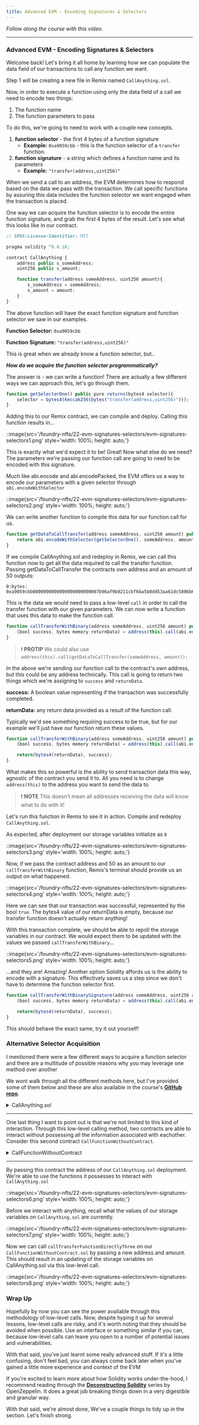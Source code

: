 ```yaml
---
title: Advanced EVM - Encoding Signatures & Selectors
---
```


_Follow along the course with this video._

---

### Advanced EVM - Encoding Signatures & Selectors

Welcome back! Let's bring it all home by learning how we can populate the data field of our transactions to call any function we want.

Step 1 will be creating a new file in Remix named `CallAnything.sol`.

Now, in order to execute a function using only the data field of a call we need to encode two things:

1. The function name
2. The function parameters to pass

To do this, we're going to need to work with a couple new concepts.

1. **function selector** - the first 4 bytes of a function signature
   - **Example:** `0xa9059cbb` - this is the function selector of a `transfer` function.
2. **function signature** - a string which defines a function name and its parameters
   - **Example:** `"transfer(address,uint256)"`

When we send a call to an address, the EVM determines how to respond based on the data we pass with the transaction. We call specific functions by assuring this data includes the function selector we want engaged when the transaction is placed.

One way we can acquire the function selector is to encode the entire function signature, and grab the first 4 bytes of the result. Let's see what this looks like in our contract.

```js
// SPDX-License-Identifier: MIT

pragma solidity ^0.8.18;

contract CallAnything {
    address public s_someAddress;
    uint256 public s_amount;

    function transfer(address someAddress, uint256 amount){
        s_someAddress = someAddress;
        s_amount = amount;
    }
}
```

The above function will have the exact function signature and function selector we saw in our examples.

**Function Selector:** `0xa9059cbb`

**Function Signature:** `"transfer(address,uint256)"`

This is great when we already know a function selector, but..

**_How do we acquire the function selector programmatically?_**

The answer is - we can write a function! There are actually a few different ways we can approach this, let's go through them.

```js
function getSelectorOne() public pure returns(bytes4 selector){
    selector = bytes4(keccak256(bytes("transfer(address,uint256)")));
}
```

Adding this to our Remix contract, we can compile and deploy. Calling this function results in...

::image{src='/foundry-nfts/22-evm-signatures-selectors/evm-signatures-selectors1.png' style='width: 100%; height: auto;'}

This is exactly what we'd expect it to be! Great! Now what else do we need? The parameters we're passing our function call are going to need to be encoded with this signature.

Much like abi.encode and abi.encodePacked, the EVM offers us a way to encode our parameters with a given selector through `abi.encodeWithSelector`

::image{src='/foundry-nfts/22-evm-signatures-selectors/evm-signatures-selectors2.png' style='width: 100%; height: auto;'}

We can write another function to compile this data for our function call for us.

```js
function getDataToCallTransfer(address someAddress, uint256 amount) public pure returns(bytes memory){
    return abi.encodeWithSelector(getSelectorOne(), someAddress, amount);
}
```

If we compile CallAnything.sol and redeploy in Remix, we can call this function now to get all the data required to call the transfer function. Passing getDataToCallTransfer the contracts own address and an amount of 50 outputs:

```
0:bytes: 0xa9059cbb0000000000000000000000007b96af9bd211cbf6ba5b0dd53aa61dc5806b6ace0000000000000000000000000000000000000000000000000000000000000032
```

This is the data we would need to pass a low-level `call` in order to call the transfer function with our given parameters. We can now write a function that uses this data to make the function call.

```js
function callTransferWithBinary(address someAddress, uint256 amount) public returns(bytes4, bool){
    (bool success, bytes memory returnData) = address(this).call(abi.encodeWithSelector(getSelectorOne(), someAddress, amount));
}
```

> ❗ **PROTIP**
> We could also use `address(this).call(getDataToCallTransfer(someAddress, amount));`

In the above we're sending our function call to the contract's own address, but this could be any address technically. This call is going to return two things which we're assigning to `success` and `returnData`.

**success:** A boolean value representing if the transaction was successfully completed.

**returnData:** any return data provided as a result of the function call.

Typically we'd see something requiring success to be true, but for our example we'll just have our function return these values.

```js
function callTransferWithBinary(address someAddress, uint256 amount) public returns(bytes4, bool){
    (bool success, bytes memory returnData) = address(this).call(abi.encodeWithSelector(getSelectorOne(), someAddress, amount));

    return(bytes4(returnData), success);
}
```

What makes this so powerful is the ability to send transaction data this way, agnostic of the contract you send it to. All you need is to change `address(this)` to the address you want to send the data to.

> ❗ **NOTE**
> This doesn't mean all addresses receiving the data will know what to do with it!

Let's run this function in Remix to see it in action. Compile and redeploy `CallAnything.sol`.

As expected, after deployment our storage variables initialize as `0`

::image{src='/foundry-nfts/22-evm-signatures-selectors/evm-signatures-selectors3.png' style='width: 100%; height: auto;'}

Now, if we pass the contract address and 50 as an amount to our `callTransferWithBinary` function, Remix's terminal should provide us an output on what happened.

::image{src='/foundry-nfts/22-evm-signatures-selectors/evm-signatures-selectors4.png' style='width: 100%; height: auto;'}

Here we can see that our transaction was successful, represented by the bool `true`. The bytes4 value of our returnData is empty, because our transfer function doesn't actually return anything!

With this transaction complete, we should be able to repoll the storage variables in our contract. We would expect them to be updated with the values we passed `callTransferWithBinary`...

::image{src='/foundry-nfts/22-evm-signatures-selectors/evm-signatures-selectors5.png' style='width: 100%; height: auto;'}

...and they are! Amazing! Another option Solidity affords us is the ability to encode with a signature. This effectively saves us a step since we don't have to determine the function selector first.

```js
function callTransferWithBinarySignature(address someAddress, uint256 amount) public returns(bytes4, bool){
    (bool success, bytes memory returnData) = address(this).call(abi.encodeWithSignature("transfer(address,uint256)", someAddress, amount));

    return(bytes4(returnData), success);
}
```

This should behave the exact same, try it out yourself!

### Alternative Selector Acquisition

I mentioned there were a few different ways to acquire a function selector and there are a multitude of possible reasons why you may leverage one method over another

We wont walk through all the different methods here, but I've provided some of them below and these are also available in the course's [**GitHub repo**](https://github.com/Cyfrin/foundry-nft-f23/blob/main/src/sublesson/CallAnything.sol).

<details>
<summary>CallAnything.sol</summary>

```js
// SPDX-License-Identifier: MIT

// So why do we care about all this encoding stuff?

// In order to call a function using only the data field of call, we need to encode:
// The function name
// The parameters we want to add
// Down to the binary level

// Now each contract assigns each function it has a function ID. This is known as the "function selector".
// The "function selector" is the first 4 bytes of the function signature.
// The "function signature" is a string that defines the function name & parameters.
// Let's look at this

pragma solidity 0.8.20;

contract CallAnything {
    address public s_someAddress;
    uint256 public s_amount;

    function transfer(address someAddress, uint256 amount) public {
        // Some code
        s_someAddress = someAddress;
        s_amount = amount;
    }

    // We can get a function selector as easy as this.
    // "transfer(address,uint256)" is our function signature
    // and our resulting function selector of "transfer(address,uint256)" is output from this function
    // one thing to note here is that there shouldn't be any spaces in "transfer(address,uint256)"
    function getSelectorOne() public pure returns (bytes4 selector) {
        selector = bytes4(keccak256(bytes("transfer(address,uint256)")));
    }

    function getDataToCallTransfer(address someAddress, uint256 amount) public pure returns (bytes memory) {
        return abi.encodeWithSelector(getSelectorOne(), someAddress, amount);
    }

    // So... How can we use the selector to call our transfer function now then?
    function callTransferFunctionDirectly(address someAddress, uint256 amount) public returns (bytes4, bool) {
        (bool success, bytes memory returnData) = address(this).call(
            // getDataToCallTransfer(someAddress, amount);
            abi.encodeWithSelector(getSelectorOne(), someAddress, amount)
        );
        return (bytes4(returnData), success);
    }

    // Using encodeWithSignature
    function callTransferFunctionDirectlyTwo(address someAddress, uint256 amount) public returns (bytes4, bool) {
        (bool success, bytes memory returnData) =
            address(this).call(abi.encodeWithSignature("transfer(address,uint256)", someAddress, amount));
        return (bytes4(returnData), success);
    }

    // We can also get a function selector from data sent into the call
    function getSelectorTwo() public view returns (bytes4 selector) {
        bytes memory functionCallData = abi.encodeWithSignature("transfer(address,uint256)", address(this), 123);
        selector =
            bytes4(bytes.concat(functionCallData[0], functionCallData[1], functionCallData[2], functionCallData[3]));
    }

    // Another way to get data (hard coded)
    function getCallData() public view returns (bytes memory) {
        return abi.encodeWithSignature("transfer(address,uint256)", address(this), 123);
    }

    // Pass this:
    // 0xa9059cbb000000000000000000000000d7acd2a9fd159e69bb102a1ca21c9a3e3a5f771b000000000000000000000000000000000000000000000000000000000000007b
    // This is output of `getCallData()`
    // This is another low level way to get function selector using assembly
    // You can actually write code that resembles the opcodes using the assembly keyword!
    // This in-line assembly is called "Yul"
    // It's a best practice to use it as little as possible - only when you need to do something very VERY specific
    function getSelectorThree(bytes calldata functionCallData) public pure returns (bytes4 selector) {
        // offset is a special attribute of calldata
        assembly {
            selector := calldataload(functionCallData.offset)
        }
    }

    // Another way to get your selector with the "this" keyword
    function getSelectorFour() public pure returns (bytes4 selector) {
        return this.transfer.selector;
    }

    // Just a function that gets the signature
    function getSignatureOne() public pure returns (string memory) {
        return "transfer(address,uint256)";
    }
}
```

</details>

---

One last thing I want to point out is that we're not limited to this kind of interaction. Through this low-level calling method, two contracts are able to interact without possessing all the information associated with eachother. Consider this second contract `CallFunctionWithoutContract`.

<details>
<summary>CallFunctionWithoutContract</summary>

```js
contract CallFunctionWithoutContract {
    address public s_selectorsAndSignaturesAddress;

    constructor(address selectorsAndSignaturesAddress) {
        s_selectorsAndSignaturesAddress = selectorsAndSignaturesAddress;
    }

    // pass in 0xa9059cbb000000000000000000000000d7acd2a9fd159e69bb102a1ca21c9a3e3a5f771b000000000000000000000000000000000000000000000000000000000000007b
    // you could use this to change state
    function callFunctionDirectly(bytes calldata callData) public returns (bytes4, bool) {
        (bool success, bytes memory returnData) =
            s_selectorsAndSignaturesAddress.call(abi.encodeWithSignature("getSelectorThree(bytes)", callData));
        return (bytes4(returnData), success);
    }

    // with a staticcall, we can have this be a view function!
    function staticCallFunctionDirectly() public view returns (bytes4, bool) {
        (bool success, bytes memory returnData) =
            s_selectorsAndSignaturesAddress.staticcall(abi.encodeWithSignature("getSelectorOne()"));
        return (bytes4(returnData), success);
    }

    function callTransferFunctionDirectlyThree(address someAddress, uint256 amount) public returns (bytes4, bool) {
        (bool success, bytes memory returnData) = s_selectorsAndSignaturesAddress.call(
            abi.encodeWithSignature("transfer(address,uint256)", someAddress, amount)
        );
        return (bytes4(returnData), success);
    }
}
```

</details>

---

By passing this contract the address of our `CallAnything.sol` deployment. We're able to use the functions it possesses to interact with `CallAnything.sol`

::image{src='/foundry-nfts/22-evm-signatures-selectors/evm-signatures-selectors6.png' style='width: 100%; height: auto;'}

Before we interact with anything, recall what the values of our storage variables on `CallAnything.sol` are currently.

::image{src='/foundry-nfts/22-evm-signatures-selectors/evm-signatures-selectors7.png' style='width: 100%; height: auto;'}

Now we can call `callTransferFunctionDirectlyThree` on our `CallFunctionWithoutContract.sol` by passing a new address and amount. This should result in an updating of the storage variables on CallAnything.sol via this low-level call.

::image{src='/foundry-nfts/22-evm-signatures-selectors/evm-signatures-selectors8.png' style='width: 100%; height: auto;'}

### Wrap Up

Hopefully by now you can see the power available through this methodology of low-level calls. Now, despite hyping it up for several lessons, low-level calls are risky, and it's worth noting that they should be avoided when possible. Use an interface or something similar if you can, because low-level calls can leave you open to a number of potential issues and vulnerabilities.

With that said, you've just learnt some really advanced stuff. If it's a little confusing, don't feel bad, you can always come back later when you've gained a little more experience and context of the EVM

If you're excited to learn more about how Solidity works under-the-hood, I recommend reading through the [**Deconstructing Solidity**](https://blog.openzeppelin.com/deconstructing-a-solidity-contract-part-i-introduction-832efd2d7737) series by OpenZeppelin. It does a great job breaking things down in a very digestible and granular way.

With that said, we're almost done, We've a couple things to tidy up in the section. Let's finish strong.
